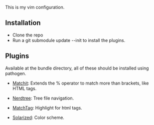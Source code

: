 This is my vim configuration.

Installation
------------

- Clone the repo
- Run a git submodule update --init to install the plugins.

Plugins
-------
Available at the bundle directory, all of these should be installed using pathogen.

- [Matchit](https://github.com/vim-scripts/matchit.zip.git):
Extends the % operator to match more than brackets, like HTML tags.

- [Nerdtree](https://github.com/scrooloose/nerdtree.git):
Tree file navigation.

- [MatchTag](https://github.com/gregsexton/MatchTag):
Highlight for html tags.

- [Solarized](https://github.com/scrooloose/nerdtree.git):
Color scheme.
